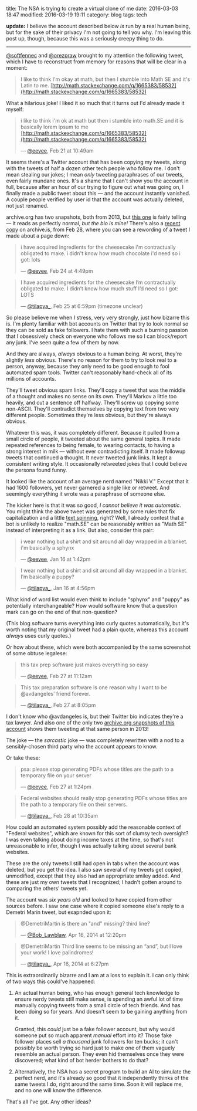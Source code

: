 title: The NSA is trying to create a virtual clone of me
date: 2016-03-03 18:47
modified: 2016-03-19 19:11
category: blog
tags: tech

**update:** I believe the account described below _is_ run by a real human being, but for the sake of their privacy I'm not going to tell you why.  I'm leaving this post up, though, because this was a seriously creepy thing to do.

----

[@softfennec](https://twitter.com/softfennec) and [@orezpraw](https://twitter.com/orezpraw) brought to my attention the following tweet, which I have to reconstruct from memory for reasons that will be clear in a moment:

> I like to think I'm okay at math, but then I stumble into Math SE and it's Latin to me. [http://math.stackexchange.com/q/1665383/58532](http://math.stackexchange.com/q/1665383/58532)

What a hilarious joke!  I liked it so much that it turns out I'd already made it myself:

> i like to think i'm ok at math but then i stumble into math.SE and it is basically lorem ipsum to me [http://math.stackexchange.com/q/1665383/58532](http://math.stackexchange.com/q/1665383/58532)
>
> — [@eevee](https://twitter.com/eevee/status/701478886375350275), Feb 21 at 10:49am

<!-- more -->

It seems there's a Twitter account that has been copying my tweets, along with the tweets of half a dozen other tech people who follow me.  I don't mean stealing our jokes; I mean _only_ tweeting paraphrases of our tweets, even fairly mundane ones.  It's a shame that I can't show you the account in full, because after an hour of our trying to figure out what was going on, I finally made a public tweet about this — and the account instantly vanished.  A couple people verified by user id that the account was actually deleted, not just renamed.

archive.org has two snapshots, both from 2013, but [this one](https://web.archive.org/web/20131217160207/https://twitter.com/tilapya_) is fairly telling — it reads as perfectly normal, _but the bio is mine!_  There's also a [recent copy](https://archive.is/bxnPe) on archive.is, from Feb 28, where you can see a rewording of a tweet I made about a page down:

> i have acquired ingredients for the cheesecake i'm contractually obligated to make. i didn't know how much chocolate i'd need so i got: lots
>
> — [@eevee](https://twitter.com/eevee/status/702656586519425024), Feb 24 at 4:49pm

<!-- -->
> I have acquired ingredients for the cheesecake I’m contractually obligated to make. I didn’t know how much stuff I’d need so I got: LOTS
>
> — [@tilapya\_](https://twitter.com/tilapya_/status/703051652694040576), Feb 25 at 6:59pm (timezone unclear)

So please believe me when I stress, very very strongly, just how bizarre this is.  I'm plenty familiar with bot accounts on Twitter that try to look normal so they can be sold as fake followers.  I hate them with such a burning passion that I obsessively check on everyone who follows me so I can block/report any junk.  I've seen quite a few of them by now.

And they are always, _always_ obvious to a human being.  At worst, they're slightly _less_ obvious.  There's no reason for them to try to look real to a person, anyway, because they only need to be good enough to fool automated spam tools.  Twitter can't reasonably hand-check all of its millions of accounts.

They'll tweet obvious spam links.  They'll copy a tweet that was the middle of a thought and makes no sense on its own.  They'll Markov a little too heavily, and cut a sentence off halfway.  They'll screw up copying some non-ASCII.  They'll contradict themselves by copying text from two very different people.  Sometimes they're less obvious, but they're always obvious.

Whatever this was, it was completely different.  Because it pulled from a small circle of people, it tweeted about the same general topics.  It made repeated references to being female, to wearing contacts, to having a strong interest in milk — without ever contradicting itself.  It made followup tweets that continued a thought.  It never tweeted junk links.  It kept a consistent writing style.  It occasionally retweeted jokes that I could believe the persona found funny.

It looked like the account of an average nerd named "Nikki V."  Except that it had 1600 followers, yet never garnered a single like or retweet.  And seemingly everything it wrote was a paraphrase of someone else.

The kicker here is that it was so good, _I cannot believe it was automatic_.  You might think the above tweet was generated by some rules that fix capitalization and a little [text spinning](https://en.wikipedia.org/wiki/Article_spinning), right?  Well, I already contest that a bot is unlikely to realize "math.SE" can be reasonably written as "Math SE" instead of interpreting it as a link.  But also, consider this pair:

> i wear nothing but a shirt and sit around all day wrapped in a blanket. i'm basically a sphynx
>
> — [@eevee](https://twitter.com/eevee/status/688476540162605056), Jan 16 at 1:42pm

<!-- -->
> I wear nothing but a shirt and sit around all day wrapped in a blanket. I’m basically a puppy?
>
> — [@tilapya\_](https://twitter.com/tilapya_/status/688525157569150978), Jan 16 at 4:56pm

What kind of word list would even think to include "sphynx" and "puppy" as potentially interchangeable?  How would software know that a question mark can go on the end of that non-question?

(This blog software turns everything into curly quotes automatically, but it's worth noting that my original tweet had a plain quote, whereas this account _always_ uses curly quotes.)

Or how about these, which were both accompanied by the same screenshot of some obtuse legalese:

> this tax prep software just makes everything so easy
>
> — [@eevee](https://twitter.com/eevee/status/703658964341272576), Feb 27 at 11:12am

<!-- -->
> This tax preparation software is one reason why I want to be @avdangeles’ friend forever.
>
> — [@tilapya\_](https://twitter.com/tilapya_/status/703793015148576770), Feb 27 at 8:05pm

I don't know who @avdangeles is, but their Twitter bio indicates they're a tax lawyer.  And also one of the only two [archive.org snapshots of this account](https://web.archive.org/web/20130617165127/https://twitter.com/tilapya_) shows them tweeting at that same person in 2013!

The joke — the _sarcastic_ joke — was completely rewritten with a nod to a sensibly-chosen third party who the account appears to know.

Or take these:

> psa: please stop generating PDFs whose titles are the path to a temporary file on your server
>
> — [@eevee](https://twitter.com/eevee/status/703692217957744640), Feb 27 at 1:24pm

<!-- -->
> Federal websites should really stop generating PDFs whose titles are the path to a temporary file on their servers.
>
> — [@tilapya\_](https://twitter.com/tilapya_/status/704012009440849920), Feb 28 at 10:35am

How could an automated system possibly add the reasonable context of "Federal websites", which are known for this sort of clumsy tech oversight?  I was even talking about doing income taxes at the time, so that's not unreasonable to infer, though I was actually talking about several bank websites.

These are the only tweets I still had open in tabs when the account was deleted, but you get the idea.  I also saw several of my tweets get copied, unmodified, except that they also had an appropriate smiley added.  And these are just my own tweets that I recognized; I hadn't gotten around to comparing the others' tweets yet.

The account was _six years old_ and looked to have copied from other sources before.  I saw one case where it copied someone else's reply to a Demetri Marin tweet, but exapnded upon it:

> @DemetriMartin is there an "and" missing? third line?
>
> — [@Bob\_Lawblaw](https://twitter.com/Bob_Lawblaw/status/456512459910557697), Apr 16, 2014 at 12:20pm

<!-- -->
> @DemetriMartin Third line seems to be missing an “and”, but I love your work! I love palindromes!
>
> — [@tilapya\_](https://twitter.com/tilapya_/status/456604713207615488), Apr 16, 2014 at 6:27pm

This is extraordinarily bizarre and I am at a loss to explain it.  I can only think of two ways this could've happened:

1. An actual human being, who has enough general tech knowledge to ensure nerdy tweets still make sense, is spending an awful lot of time manually copying tweets from a small circle of tech friends.  And has been doing so for years.  And doesn't seem to be gaining anything from it.

    Granted, this _could_ just be a fake follower account, but why would someone put so much apparent _manual_ effort into it?  Those fake follower places sell _a thousand_ junk followers for ten bucks; it can't possibly be worth trying so hard just to make one of them vaguely resemble an actual person.  They even hid themselves once they were discovered; what kind of bot herder bothers to do that?

2. Alternatively, the NSA has a secret program to build an AI to simulate the perfect nerd, and it's already so good that it independently thinks of the same tweets I do, right around the same time.  Soon it will replace me, and no one will know the difference.

That's all I've got.  Any other ideas?
